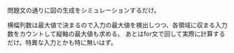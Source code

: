問題文の通りに図の生成をシミュレーションするだけ。

横幅列数は最大値で決まるので入力の最大値を検出しつつ、各領域に収まる入力数をカウントして縦軸の最大値も求める。
あとはfor文で回して実際に計算するだけ。特異な入力とかも特に無いはず。
